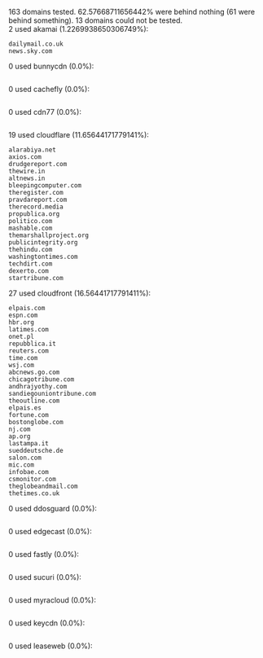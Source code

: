 163 domains tested. 62.57668711656442% were behind nothing (61 were behind something). 13 domains could not be tested.<br>
2 used akamai (1.2269938650306749%):
```
dailymail.co.uk
news.sky.com
```

0 used bunnycdn (0.0%):
```

```

0 used cachefly (0.0%):
```

```

0 used cdn77 (0.0%):
```

```

19 used cloudflare (11.65644171779141%):
```
alarabiya.net
axios.com
drudgereport.com
thewire.in
altnews.in
bleepingcomputer.com
theregister.com
pravdareport.com
therecord.media
propublica.org
politico.com
mashable.com
themarshallproject.org
publicintegrity.org
thehindu.com
washingtontimes.com
techdirt.com
dexerto.com
startribune.com
```

27 used cloudfront (16.56441717791411%):
```
elpais.com
espn.com
hbr.org
latimes.com
onet.pl
repubblica.it
reuters.com
time.com
wsj.com
abcnews.go.com
chicagotribune.com
andhrajyothy.com
sandiegouniontribune.com
theoutline.com
elpais.es
fortune.com
bostonglobe.com
nj.com
ap.org
lastampa.it
sueddeutsche.de
salon.com
mic.com
infobae.com
csmonitor.com
theglobeandmail.com
thetimes.co.uk
```

0 used ddosguard (0.0%):
```

```

0 used edgecast (0.0%):
```

```

0 used fastly (0.0%):
```

```

0 used sucuri (0.0%):
```

```

0 used myracloud (0.0%):
```

```

0 used keycdn (0.0%):
```

```

0 used leaseweb (0.0%):
```

```

